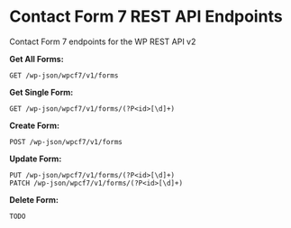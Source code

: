 # Contact Form 7 REST API Endpoints
Contact Form 7 endpoints for the WP REST API v2

**Get All Forms:**
```
GET /wp-json/wpcf7/v1/forms
```

**Get Single Form:**
```
GET /wp-json/wpcf7/v1/forms/(?P<id>[\d]+)
```

**Create Form:**
```
POST /wp-json/wpcf7/v1/forms
```

**Update Form:**
```
PUT /wp-json/wpcf7/v1/forms/(?P<id>[\d]+)
PATCH /wp-json/wpcf7/v1/forms/(?P<id>[\d]+)
```

**Delete Form:**
```
TODO
```
